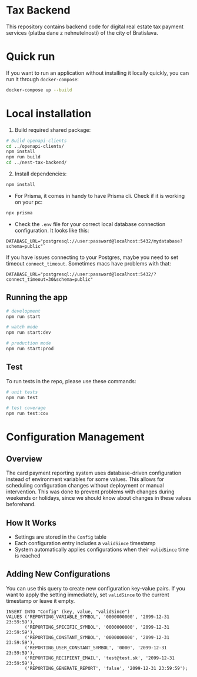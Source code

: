 # Tax Backend

This repository contains backend code for digital real estate tax payment services (platba dane z nehnutelností) of the city of Bratislava.

# Quick run

If you want to run an application without installing it locally quickly, you can run it through `docker-compose`:

```bash
docker-compose up --build
```

# Local installation

1. Build required shared package:
```bash
# Build openapi-clients
cd ../openapi-clients/
npm install
npm run build
cd ../nest-tax-backend/
```

2. Install dependencies:
```bash
npm install
```

- For Prisma, it comes in handy to have Prisma cli. Check if it is working on your pc:

```bash
npx prisma
```

- Check the `.env` file for your correct local database connection configuration. It looks like this:

```env
DATABASE_URL="postgresql://user:password@localhost:5432/mydatabase?schema=public"`
```

If you have issues connecting to your Postgres, maybe you need to set timeout `connect_timeout`. Sometimes macs have problems with that:

```env
DATABASE_URL="postgresql://user:password@localhost:5432/?connect_timeout=30&schema=public"
```

## Running the app

```bash
# development
npm run start

# watch mode
npm run start:dev

# production mode
npm run start:prod
```

## Test

To run tests in the repo, please use these commands:

```bash
# unit tests
npm run test

# test coverage
npm run test:cov
```

# Configuration Management

## Overview

The card payment reporting system uses database-driven configuration instead of environment variables for some values.
This allows for scheduling configuration changes without deployment or manual intervention.
This was done to prevent problems with changes during weekends or holidays, since we should know about changes in these values beforehand.

## How It Works

- Settings are stored in the `Config` table
- Each configuration entry includes a `validSince` timestamp
- System automatically applies configurations when their `validSince` time is reached

## Adding New Configurations

You can use this query to create new configuration key-value pairs. 
If you want to apply the setting immediately, set `validSince` to the current timestamp or leave it empty.

```postgresql
INSERT INTO "Config" (key, value, "validSince")
VALUES ('REPORTING_VARIABLE_SYMBOL', '0000000000', '2099-12-31 23:59:59'),
       ('REPORTING_SPECIFIC_SYMBOL', '0000000000', '2099-12-31 23:59:59'),
       ('REPORTING_CONSTANT_SYMBOL', '0000000000', '2099-12-31 23:59:59'),
       ('REPORTING_USER_CONSTANT_SYMBOL', '0000', '2099-12-31 23:59:59'),
       ('REPORTING_RECIPIENT_EMAIL', 'test@test.sk', '2099-12-31 23:59:59'),
       ('REPORTING_GENERATE_REPORT', 'false', '2099-12-31 23:59:59');
```
